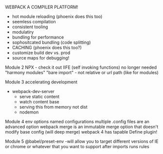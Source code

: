 WEBPACK A COMPILER PLATFORM!

* hot module reloading (phoenix does this too)
* seemless compilation
* consistent tooling
* modulatiry
* bundling for performance
* sophositcated bundling (code splitting)
* CACHING (phoenix does this too?)
* customize build dev vs. prod
* source maps for debugging!

Module 2
NPX - check it out
IIFE (self invoking functions) no longer needed
"harmony modules"
"bare import" - not relative or url path (like for modules)

Module 3 accelerating development
* webpack-dev-server
  * serve static content
  * watch content base
  * serving this from memory not dist
  * nodemon

Module 4
env options
named configurations
multiple .config files are an advanced option
webpack merge is an immutable merge option that doesn't modify base config (will deep merge)
webpack 4 has tapable
Define plugin!

Module 5
@babel/preset-env -will allow you to target different versions of IE or chrome or whatever that you want to support
after imports runs rules
